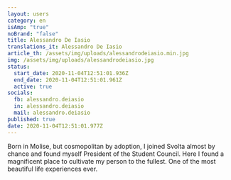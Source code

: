 ```yaml
---
layout: users
category: en
isAmp: "true"
noBrand: "false"
title: Alessandro De Iasio
translations_it: Alessandro De Iasio
article_th: /assets/img/uploads/alessandrodeiasio.min.jpg
img: /assets/img/uploads/alessandrodeiasio.jpg
status:
  start_date: 2020-11-04T12:51:01.936Z
  end_date: 2020-11-04T12:51:01.961Z
  active: true
socials:
  fb: alessandro.deiasio
  in: alessandro.deiasio
  mail: alessandro.deiasio
published: true
date: 2020-11-04T12:51:01.977Z
---
```

Born in Molise, but cosmopolitan by adoption, I joined Svolta almost by chance and found myself President of the Student Council. Here I found a magnificent place to cultivate my person to the fullest. One of the most beautiful life experiences ever.